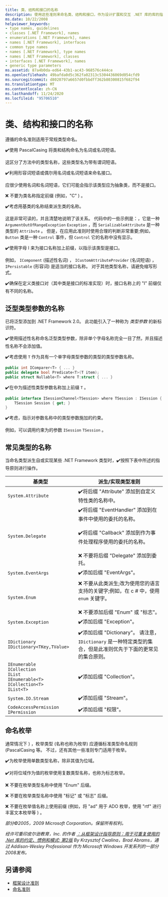 ```yaml
---
title: 类、结构和接口的名称
description: 使用这些准则来命名类、结构和接口，作为设计扩展和交互 .NET 库的库的指南的一部分。
ms.date: 10/22/2008
helpviewer_keywords:
- type names, guidelines
- classes [.NET Framework], names
- enumerations [.NET Framework], names
- names [.NET Framework], interfaces
- common type names
- names [.NET Framework], type names
- names [.NET Framework], classes
- interfaces [.NET Framework], names
- generic type parameters
ms.assetid: 87a4b0da-ed64-43b1-ac43-968576c444ce
ms.openlocfilehash: 49bafda0d5c362fa02313c5304436069d054cfd9
ms.sourcegitcommit: d8020797a6657d0fbbdff362b80300815f682f94
ms.translationtype: MT
ms.contentlocale: zh-CN
ms.lasthandoff: 11/24/2020
ms.locfileid: "95706510"
---
```

# <a name="names-of-classes-structs-and-interfaces"></a>类、结构和接口的名称

遵循的命名准则适用于常规类型命名。

 ✔️使用 PascalCasing 将类和结构命名为名词或名词短语。

 这区分了方法中的类型名称，这些类型名为带有谓词短语。

 ✔️利用形容词短语或偶尔用名词或名词短语来命名接口。

 应很少使用名词和名词短语，它们可能会指示该类型应为抽象类，而不是接口。

 ❌ 不要为类名称指定前缀 (例如，"C" ) 。

 ✔️考虑用基类的名称结束派生类的名称。

 这是非常可读的，并且清楚地说明了该关系。 代码中的一些示例是：，它是一种 `ArgumentOutOfRangeException` `Exception` ，而 `SerializableAttribute` 是一种类型的 `Attribute` 。 但是，在应用此准则时使用合理的判断非常重要;例如， `Button` 类是一种 `Control` 事件，但 `Control` 它的名称中没有显示。

 ✔️使用字母 I 来为接口名称加上前缀，以指示该类型是接口。

 例如， `IComponent` (描述性名词) ， `ICustomAttributeProvider` (名词短语) ， `IPersistable` (形容词) 是适当的接口名称。 对于其他类型名称，请避免缩写形式。

 ✔️确保在定义类接口对（其中类是接口的标准实现）时，接口名称上的 "I" 前缀仅有不同的名称。

## <a name="names-of-generic-type-parameters"></a>泛型类型参数的名称

 已将泛型添加到 .NET Framework 2.0。 此功能引入了一种称为 *类型参数* 的新标识符。

 ✔️使用描述性名称命名泛型类型参数，除非单个字母名称完全一目了然，并且描述性名称不会添加值。

 ✔️考虑使用 `T` 作为具有一个单字母类型参数的类型的类型参数名称。

```csharp
public int IComparer<T> { ... }
public delegate bool Predicate<T>(T item);
public struct Nullable<T> where T:struct { ... }
```

 ✔️在中为描述性类型参数名称加上前缀 `T` 。

```csharp
public interface ISessionChannel<TSession> where TSession : ISession {
    TSession Session { get; }
}
```

 ✔️考虑，指示对参数名称中的类型参数施加的约束。

 例如，可以调用约束为的参数 `ISession` `TSession` 。

## <a name="names-of-common-types"></a>常见类型的名称

 当命名类型派生自或实现某些 .NET Framework 类型时，✔️按照下表中所述的指导原则进行操作。

|基类型|派生/实现类型准则|
|---------------|------------------------------------------|
|`System.Attribute`|✔️将后缀 "Attribute" 添加到自定义特性类的名称中。|
|`System.Delegate`|✔️将后缀 "EventHandler" 添加到在事件中使用的委托的名称。<br /><br /> ✔️将后缀 "Callback" 添加到作为事件处理程序使用的委托的名称。<br /><br /> ❌ 不要将后缀 "Delegate" 添加到委托。|
|`System.EventArgs`|✔️添加后缀 "EventArgs"。|
|`System.Enum`|❌ 不要从此类派生;改为使用您的语言支持的关键字;例如，在 c # 中，使用 `enum` 关键字。<br /><br /> ❌ 不要添加后缀 "Enum" 或 "标志"。|
|`System.Exception`|✔️添加后缀 "Exception"。|
|`IDictionary` <br /> `IDictionary<TKey,TValue>`|✔️添加后缀 "Dictionary"。 请注意， `IDictionary` 是一种特定类型的集合，但是此准则优先于下面的更常见的集合原则。|
|`IEnumerable` <br /> `ICollection` <br /> `IList` <br /> `IEnumerable<T>` <br /> `ICollection<T>` <br /> `IList<T>`|✔️添加后缀 "Collection"。|
|`System.IO.Stream`|✔️添加后缀 "Stream"。|
|`CodeAccessPermission IPermission`|✔️添加后缀 "权限"。|

## <a name="naming-enumerations"></a>命名枚举

 通常情况下 ) ，枚举类型 (名称也称为枚举) 应遵循标准类型命名规则 (PascalCasing 等。 不过，还有其他一些准则专门适用于枚举。

 ✔️为枚举使用单数类型名称，除非其值为位域。

 ✔️对将位域作为值的枚举使用复数类型名称，也称为标志枚举。

 ❌ 不要在枚举类型名称中使用 "Enum" 后缀。

 ❌ 不要在枚举类型名称中使用 "标记" 或 "标志" 后缀。

 ❌ 不要在枚举值名称上使用前缀 (例如，将 "ad" 用于 ADO 枚举，使用 "rtf" 进行丰富文本枚举等 ) 。

 *部分©2005，2009 Microsoft Corporation。保留所有权利。*

 *经许可重印皮尔逊教育，Inc. 的作者 [：从框架设计指导原则：用于可重复使用的 .Net 库的约定、惯例和模式; 第2版](https://www.informit.com/store/framework-design-guidelines-conventions-idioms-and-9780321545619) By Krzysztof Cwalina，Brad Abrams，通过 Addison-Wesley Professional 作为 Microsoft Windows 开发系列的一部分2008发布。*

## <a name="see-also"></a>另请参阅

- [框架设计准则](index.md)
- [命名准则](naming-guidelines.md)
